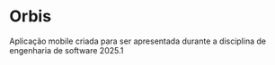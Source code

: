 # Orbis
Aplicação mobile criada para ser apresentada durante a disciplina de engenharia de software 2025.1
